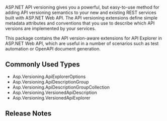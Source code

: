 ﻿ASP.NET API versioning gives you a powerful, but easy-to-use method for adding API versioning semantics to your new
and existing REST services built with ASP.NET Web API. The API versioning extensions define simple metadata attributes
and conventions that you use to describe which API versions are implemented by your services.

This package contains the API version-aware extensions for API Explorer in ASP.NET Web API, which are useful in a
number of scenarios such as test automation or OpenAPI document generation.

## Commonly Used Types

- Asp.Versioning.ApiExplorerOptions
- Asp.Versioning.ApiDescriptionGroup
- Asp.Versioning.ApiDescriptionGroupCollection
- Asp.Versioning.VersionedApiDescription
- Asp.Versioning.VersionedApiExplorer

## Release Notes

